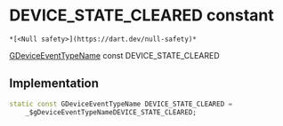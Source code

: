 


# DEVICE_STATE_CLEARED constant




    *[<Null safety>](https://dart.dev/null-safety)*


[GDeviceEventTypeName](../../third_party_yonomi_graphql_schema_schema.docs.schema.gql/GDeviceEventTypeName-class.md) const DEVICE_STATE_CLEARED
  







## Implementation

```dart
static const GDeviceEventTypeName DEVICE_STATE_CLEARED =
    _$gDeviceEventTypeNameDEVICE_STATE_CLEARED;


```







